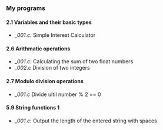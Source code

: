 ### My programs

#### 2.1 Variables and their basic types
- *_001.c:* Simple Interest Calculator

#### 2.6 Arithmatic operations
- *_001.c:* Calculating the sum of two float numbers
- *_002.c* Division of two integers  

#### 2.7 Modulo division operations
- *_001.c* Divide ultil number % 2 == 0

#### 5.9 String functions 1
- *_001.c*: Output the length of the entered string with spaces
